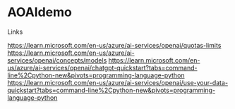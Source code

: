 # AOAIdemo

Links

https://learn.microsoft.com/en-us/azure/ai-services/openai/quotas-limits
https://learn.microsoft.com/en-us/azure/ai-services/openai/concepts/models
https://learn.microsoft.com/en-us/azure/ai-services/openai/chatgpt-quickstart?tabs=command-line%2Cpython-new&pivots=programming-language-python
https://learn.microsoft.com/en-us/azure/ai-services/openai/use-your-data-quickstart?tabs=command-line%2Cpython-new&pivots=programming-language-python
